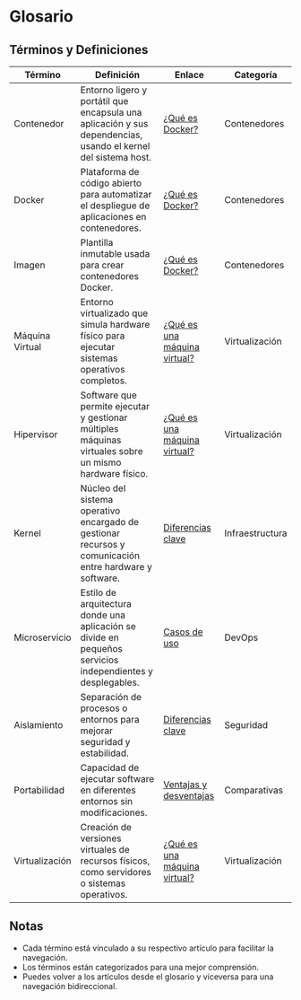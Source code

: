 # Glosario

## Términos y Definiciones

| Término           | Definición                                                                                                   | Enlace                                  | Categoría         |
|-------------------|-------------------------------------------------------------------------------------------------------------|-----------------------------------------|-------------------|
| Contenedor        | Entorno ligero y portátil que encapsula una aplicación y sus dependencias, usando el kernel del sistema host.| [¿Qué es Docker?](articulo-1.md)        | Contenedores      |
| Docker            | Plataforma de código abierto para automatizar el despliegue de aplicaciones en contenedores.                 | [¿Qué es Docker?](articulo-1.md)        | Contenedores      |
| Imagen            | Plantilla inmutable usada para crear contenedores Docker.                                                    | [¿Qué es Docker?](articulo-1.md)        | Contenedores      |
| Máquina Virtual   | Entorno virtualizado que simula hardware físico para ejecutar sistemas operativos completos.                 | [¿Qué es una máquina virtual?](articulo-2.md) | Virtualización    |
| Hipervisor        | Software que permite ejecutar y gestionar múltiples máquinas virtuales sobre un mismo hardware físico.       | [¿Qué es una máquina virtual?](articulo-2.md) | Virtualización    |
| Kernel            | Núcleo del sistema operativo encargado de gestionar recursos y comunicación entre hardware y software.       | [Diferencias clave](articulo-3.md)      | Infraestructura   |
| Microservicio     | Estilo de arquitectura donde una aplicación se divide en pequeños servicios independientes y desplegables.   | [Casos de uso](articulo-4.md)           | DevOps            |
| Aislamiento       | Separación de procesos o entornos para mejorar seguridad y estabilidad.                                      | [Diferencias clave](articulo-3.md)      | Seguridad         |
| Portabilidad      | Capacidad de ejecutar software en diferentes entornos sin modificaciones.                                    | [Ventajas y desventajas](articulo-5.md) | Comparativas      |
| Virtualización    | Creación de versiones virtuales de recursos físicos, como servidores o sistemas operativos.                  | [¿Qué es una máquina virtual?](articulo-2.md) | Virtualización    |

## Notas

- Cada término está vinculado a su respectivo artículo para facilitar la navegación.
- Los términos están categorizados para una mejor comprensión.
- Puedes volver a los artículos desde el glosario y viceversa para una navegación bidireccional.